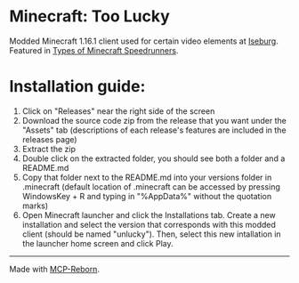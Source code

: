 # Minecraft: Too Lucky

Modded Minecraft 1.16.1 client used for certain video elements at [Iseburg](https://www.youtube.com/channel/UCeCT_BJS_o2avWBNiXxEk2w). Featured in [Types of Minecraft Speedrunners](https://www.youtube.com/watch?v=CN7gYnntwHk).

# Installation guide:

1. Click on "Releases" near the right side of the screen
2. Download the source code zip from the release that you want under the "Assets" tab (descriptions of each release's features are included in the releases page)
3. Extract the zip
4. Double click on the extracted folder, you should see both a folder and a README.md
5. Copy that folder next to the README.md into your versions folder in .minecraft (default location of .minecraft can be accessed by pressing WindowsKey + R and typing in "%AppData%" without the quotation marks)
6. Open Minecraft launcher and click the Installations tab. Create a new installation and select the version that corresponds with this modded client (should be named "unlucky"). Then, select this new intallation in the launcher home screen and click Play.

---

Made with [MCP-Reborn](https://github.com/Hexeption/MCP-Reborn).
